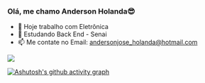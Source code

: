 ### Olá, me chamo Anderson Holanda😎

- 🔭 Hoje trabalho com Eletrônica
- 🌱 Estudando Back End - Senai
- 📫 Me contate no Email: andersonjose_holanda@hotmail.com

<div> 
  <a href="https://instagram.com/dinhoanderson79" target="_blank"><img src="https://img.shields.io/badge/-Instagram-%23E4405F?style=for-the-badge&logo=instagram&logoColor=white" target="_blank"></a>
 
</div>



[![Ashutosh's github activity graph](https://github-readme-activity-graph.cyclic.app/graph?username=Dinhoanderson&theme=dracula)](https://github.com/ashutosh00710/github-readme-activity-graph)
